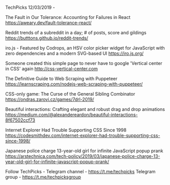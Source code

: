 TechPicks 12/03/2019 -

The Fault in Our Tolerance: Accounting for Failures in React
https://aweary.dev/fault-tolerance-react/

Reddit trends of a subreddit in a day; # of posts, score and gildings
https://butttons.github.io/reddit-trends/

iro.js - Featured by Codrops, an HSV color picker widget for JavaScript with zero dependencies and a modern SVG-based UI
https://iro.js.org/

Someone created this simple page to never have to google 'Vertical center in CSS' again
http://css-vertical-center.com

The Definitive Guide to Web Scraping with Puppeteer
https://learnscraping.com/nodejs-web-scraping-with-puppeteer/

CSS-only game: The Curse of the General Sibling Combinator
https://ondras.zarovi.cz/games/7drl-2019/

Beautiful interactions: Crafting elegant and robust drag and drop animations
https://medium.com/@alexandereardon/beautiful-interactions-8f67502ccf73

Internet Explorer Had Trouble Supporting CSS Since 1998
https://codesmithdev.com/internet-explorer-had-trouble-supporting-css-since-1998/

Japanese police charge 13-year-old girl for infinite JavaScript popup prank
https://arstechnica.com/tech-policy/2019/03/japanese-police-charge-13-year-old-girl-for-infinite-javascript-popup-prank/

Follow TechPicks -
Telegram channel - https://t.me/techpicks
Telegram group - https://t.me/techpicksgroup